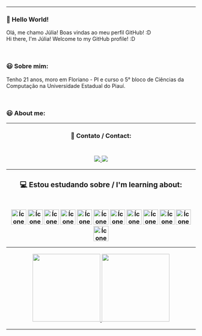 
 <hr>
 
 ### 👋 Hello World!
 Olá, me chamo Júlia! Boas vindas ao meu perfil GitHub! :D <br>
 Hi there, I'm Júlia! Welcome to my GitHub profile! :D 
 
 <br>
 
 ### 😃 Sobre mim:
 Tenho 21 anos, moro em Floriano - PI e curso o 5° bloco de Ciências da Computação na Universidade Estadual do Piauí.
 
 <br>
 
 ### 😃 About me:
 
<!-- 
<h3> Olá, eu sou a Júlia! </h3>
<p> 🎓 Sou acadêmica de Ciência da Computação - UESPI </p>
<p> ⏰ Estou nesta jornada há 2 anos </p>
<p> 📚 Estou sempre em busca de conhecimento! (busquem conhecimento 👽) </p>
-->
 <hr>
 
<div align="center"> 
 <h3>👤 Contato / Contact:<h3/>
<div/> 
 
  <br>
  
<div align="center">
 <a href="https://www.linkedin.com/in/julia-meneses/" target="_blank">
  <img src="https://img.shields.io/badge/LinkedIn-0077B5?style=for-the-badge&logo=linkedin&logoColor=white" target="_blank">
 </a>
 <a href = "mailto:juliamscc@gmail.com">
  <img src="https://img.shields.io/badge/Gmail-D14836?style=for-the-badge&logo=gmail&logoColor=white" target="_blank">
 </a>
</div>     


<hr>
 
<div align="center">
  <h3>💻 Estou estudando sobre / I'm learning about:<h3/>
</div>
  
<br>
 
<div align="center"> 
 <img src="https://cdn.jsdelivr.net/gh/devicons/devicon/icons/html5/html5-plain.svg" width="40" height="40" alt="Ícone HTML5" title="HTML5"/>
 <img src="https://cdn.jsdelivr.net/gh/devicons/devicon/icons/css3/css3-plain.svg" width="40" height="40" alt="Ícone CSS3" title="CSS3"/>
 <img src="https://cdn.jsdelivr.net/gh/devicons/devicon/icons/javascript/javascript-plain.svg" width="40" height="40" alt="Ícone Javascript" title="JAVASCRIPT"/>
 <img src="https://cdn.jsdelivr.net/gh/devicons/devicon/icons/php/php-plain.svg" width="40" height="40" alt="Ícone PHP" title="PHP"/>
 <img src="https://cdn.jsdelivr.net/gh/devicons/devicon/icons/java/java-original.svg" width="40" height="40" alt="Ícone Java" title="JAVA"/>
 <img src="https://cdn.jsdelivr.net/gh/devicons/devicon/icons/c/c-plain.svg" width="40" height="40" alt="Ícone C" title="C"/>
 <img src="https://cdn.jsdelivr.net/gh/devicons/devicon/icons/python/python-original.svg" width="40" height="40" alt="Ícone Python" title="PYTHON"/>
 <img src="https://cdn.jsdelivr.net/gh/devicons/devicon/icons/git/git-plain.svg" width="40" height="40" alt="Ícone Git" title="GIT"/>
 <img src="https://cdn.jsdelivr.net/gh/devicons/devicon/icons/github/github-original.svg" width="40" height="40" alt="Ícone Github" title="GITHUB"/>
 <img src="https://cdn.jsdelivr.net/gh/devicons/devicon/icons/react/react-original.svg" width="40" height="40" alt="Ícone React" title="REACT"/>
 <img src="https://cdn.jsdelivr.net/gh/devicons/devicon/icons/mysql/mysql-plain.svg" width="40" height="40" alt="Ícone MySQL" title="MYSQL"/>
 <img src="https://cdn.jsdelivr.net/gh/devicons/devicon/icons/androidstudio/androidstudio-plain.svg" width="40" height="40" alt="Ícone Android Studio" title="ANDROID STUDIO"/>
<div/>

<hr>

 <p align="center">
  <a href="https://github.com/julliamscc">
   <img height="180em" src="https://github-readme-stats-eight-theta.vercel.app/api?username=juliamscc&show_icons=true&theme=dracula&include_all_commits=true&count_private=true"/>
  <img height="180em" src="https://github-readme-stats-eight-theta.vercel.app/api/top-langs/?username=juliamscc&layout=compact&langs_count=8&theme=dracula"/>
  </a>
 </p>
<hr>
